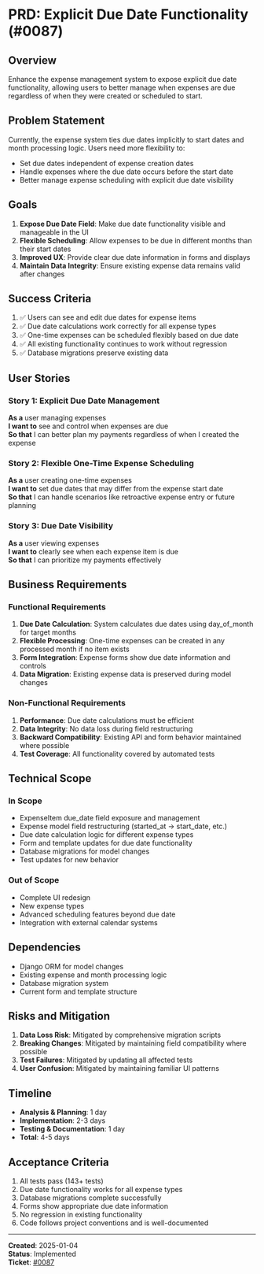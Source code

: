 # PRD: Explicit Due Date Functionality (#0087)

## Overview
Enhance the expense management system to expose explicit due date functionality, allowing users to better manage when expenses are due regardless of when they were created or scheduled to start.

## Problem Statement
Currently, the expense system ties due dates implicitly to start dates and month processing logic. Users need more flexibility to:
- Set due dates independent of expense creation dates
- Handle expenses where the due date occurs before the start date
- Better manage expense scheduling with explicit due date visibility

## Goals
1. **Expose Due Date Field**: Make due date functionality visible and manageable in the UI
2. **Flexible Scheduling**: Allow expenses to be due in different months than their start dates
3. **Improved UX**: Provide clear due date information in forms and displays
4. **Maintain Data Integrity**: Ensure existing expense data remains valid after changes

## Success Criteria
1. ✅ Users can see and edit due dates for expense items
2. ✅ Due date calculations work correctly for all expense types
3. ✅ One-time expenses can be scheduled flexibly based on due date
4. ✅ All existing functionality continues to work without regression
5. ✅ Database migrations preserve existing data

## User Stories

### Story 1: Explicit Due Date Management
**As a** user managing expenses  
**I want to** see and control when expenses are due  
**So that** I can better plan my payments regardless of when I created the expense

### Story 2: Flexible One-Time Expense Scheduling
**As a** user creating one-time expenses  
**I want to** set due dates that may differ from the expense start date  
**So that** I can handle scenarios like retroactive expense entry or future planning

### Story 3: Due Date Visibility
**As a** user viewing expenses  
**I want to** clearly see when each expense item is due  
**So that** I can prioritize my payments effectively

## Business Requirements

### Functional Requirements
1. **Due Date Calculation**: System calculates due dates using day_of_month for target months
2. **Flexible Processing**: One-time expenses can be created in any processed month if no item exists
3. **Form Integration**: Expense forms show due date information and controls
4. **Data Migration**: Existing expense data is preserved during model changes

### Non-Functional Requirements
1. **Performance**: Due date calculations must be efficient
2. **Data Integrity**: No data loss during field restructuring
3. **Backward Compatibility**: Existing API and form behavior maintained where possible
4. **Test Coverage**: All functionality covered by automated tests

## Technical Scope

### In Scope
- ExpenseItem due_date field exposure and management
- Expense model field restructuring (started_at → start_date, etc.)
- Due date calculation logic for different expense types
- Form and template updates for due date functionality
- Database migrations for model changes
- Test updates for new behavior

### Out of Scope
- Complete UI redesign
- New expense types
- Advanced scheduling features beyond due date
- Integration with external calendar systems

## Dependencies
- Django ORM for model changes
- Existing expense and month processing logic
- Database migration system
- Current form and template structure

## Risks and Mitigation
1. **Data Loss Risk**: Mitigated by comprehensive migration scripts
2. **Breaking Changes**: Mitigated by maintaining field compatibility where possible
3. **Test Failures**: Mitigated by updating all affected tests
4. **User Confusion**: Mitigated by maintaining familiar UI patterns

## Timeline
- **Analysis & Planning**: 1 day
- **Implementation**: 2-3 days  
- **Testing & Documentation**: 1 day
- **Total**: 4-5 days

## Acceptance Criteria
1. All tests pass (143+ tests)
2. Due date functionality works for all expense types
3. Database migrations complete successfully
4. Forms show appropriate due date information
5. No regression in existing functionality
6. Code follows project conventions and is well-documented

---
**Created**: 2025-01-04  
**Status**: Implemented  
**Ticket**: [#0087](https://github.com/project/issues/87)